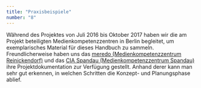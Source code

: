 ```yaml
---
title: "Praxisbeispiele"
number: "8"
---
```


Während des Projektes von Juli 2016 bis Oktober 2017 haben wir die am Projekt beteiligten Medienkompetenzzentren in Berlin begleitet, um exemplarisches Material für dieses Handbuch zu sammeln. Freundlicherweise haben uns das [meredo (Medienkompetenzzentrum Reinickendorf)](http://www.meredo.de/) und das [CIA Spandau (Medienkompetenzzentrum Spandau)](http://cia-spandau.de/) ihre Projektdokumentation zur Verfügung gestellt. Anhand derer kann man sehr gut erkennen, in welchen Schritten die Konzept- und Planungsphase ablief.